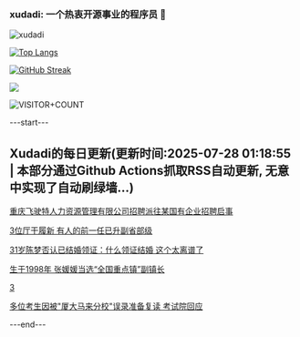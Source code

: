 ### xudadi: 一个热衷开源事业的程序员 👋

![xudadi](https://github-readme-stats-git-masterorgs-github-readme-stats-team.vercel.app/api?username=xudadi)

[![Top Langs](https://github-readme-stats.vercel.app/api/top-langs/?username=xudadi)](https://github.com/anuraghazra/github-readme-stats)

[![GitHub Streak](https://streak-stats.demolab.com?user=xudadi&locale=zh_Hans)](https://git.io/streak-stats)

![](https://raw.githubusercontent.com/xudadi/xudadi/main/assets/github-contribution-grid-snake.svg)

![VISITOR+COUNT](https://komarev.com/ghpvc/?username=xudadi&label=VISITOR+COUNT)


---start---

## Xudadi的每日更新(更新时间:2025-07-28 01:18:55 | 本部分通过Github Actions抓取RSS自动更新, 无意中实现了自动刷绿墙...)

[重庆飞驶特人力资源管理有限公司招聘派往某国有企业招聘启事](https://www.gongkaoleida.com/article/2533057)

[3位厅干履新 有人的前一任已升副省部级](https://m.163.com/news/article/K5GDBVDQ0530JPVV.html)

[31岁陈梦否认已结婚领证：什么领证结婚 这个太离谱了](https://m.163.com/news/article/K5G66LDL05149FJ6.html)

[生于1998年 张媛媛当选“全国重点镇”副镇长](https://m.163.com/news/article/K5G60EEB0001899O.html)

[3](https://m.163.com/touch/news/sub/domestic)

[多位考生因被"厦大马来分校"误录准备复读 考试院回应](https://m.163.com/news/article/K5G2GLUV053469LG.html)

---end---
